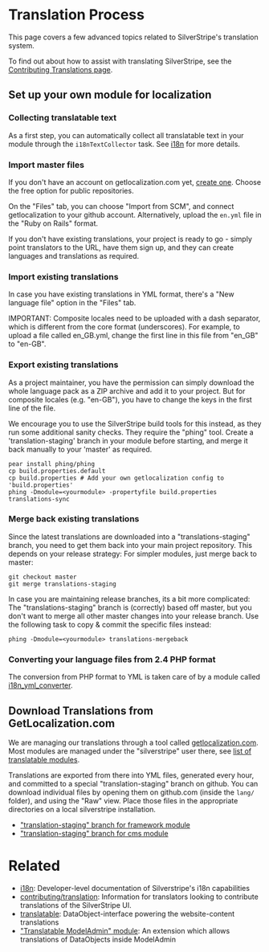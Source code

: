 # Translation Process #

This page covers a few advanced topics related to SilverStripe's translation system.

To find out about how to assist with translating SilverStripe, see the [Contributing Translations page](contributing/translation).

## Set up your own module for localization

### Collecting translatable text

As a first step, you can automatically collect
all translatable text in your module through the `i18nTextCollector` task.
See [i18n](/topics/i18n#collecting-text) for more details.

### Import master files

If you don't have an account on getlocalization.com yet, [create one](http://www.getlocalization.com/signup).
Choose the free option for public repositories.

On the "Files" tab, you can choose "Import from SCM",
and connect getlocalization to your github account.
Alternatively, upload the `en.yml` file in the "Ruby on Rails" format.

If you don't have existing translations,
your project is ready to go - simply point translators
to the URL, have them sign up, and they can create languages and translations as required.

### Import existing translations

In case you have existing translations in YML format,
there's a "New language file" option in the "Files" tab.

IMPORTANT: Composite locales need to be uploaded with 
a dash separator, which is different from the core format (underscores).
For example, to upload a file called en_GB.yml,
change the first line in this file from "en_GB" to "en-GB".

### Export existing translations

As a project maintainer, you have the permission can simply download the whole language pack as a ZIP archive
and add it to your project. But for composite locales (e.g. "en-GB"),
you have to change the keys in the first line of the file.

We encourage you to use the SilverStripe build tools for this instead,
as they run some additional sanity checks. They require the "phing" tool.
Create a 'translation-staging' branch in your module before starting,
and merge it back manually to your 'master' as required.

	pear install phing/phing
	cp build.properties.default
	cp build.properties # Add your own getlocalization config to 'build.properties'
	phing -Dmodule=<yourmodule> -propertyfile build.properties translations-sync

### Merge back existing translations

Since the latest translations are downloaded into a "translations-staging"
branch, you need to get them back into your main project repository.
This depends on your release strategy: For simpler modules,
just merge back to master:

	git checkout master
	git merge translations-staging

In case you are maintaining release branches, its a bit more complicated:
The "translations-staging" branch is (correctly) based off master,
but you don't want to merge all other master changes into your release branch.
Use the following task to copy & commit the specific files instead:

	phing -Dmodule=<yourmodule> translations-mergeback

### Converting your language files from 2.4 PHP format

The conversion from PHP format to YML is taken care of by a module
called [i18n_yml_converter](https://github.com/chillu/i18n_yml_converter).

## Download Translations from GetLocalization.com

We are managing our translations through a tool called [getlocalization.com](http://getlocalization.com).
Most modules are managed under the "silverstripe" user there,
see [list of translatable modules](http://www.getlocalization.com/profile/?username=silverstripe).

Translations are exported from there into YML files, generated every hour,
and committed to a special "translation-staging" branch on github.
You can download individual files by opening them on github.com (inside the `lang/` folder), and using the "Raw" view.
Place those files in the appropriate directories on a local silverstripe installation. 

 * ["translation-staging" branch for framework module](https://github.com/silverstripe/sapphire/tree/translation-staging)
 * ["translation-staging" branch for cms module](https://github.com/silverstripe/silverstripe-cms/tree/translation-staging)

# Related

 * [i18n](/topics/i18n): Developer-level documentation of Silverstripe's i18n capabilities
 * [contributing/translation](contributing/translation): Information for translators looking to contribute translations of the SilverStripe UI.
 * [translatable](https://github.com/silverstripe/silverstripe-translatable): DataObject-interface powering the website-content translations
 * ["Translatable ModelAdmin" module](http://silverstripe.org/translatablemodeladmin-module/): An extension which allows translations of DataObjects inside ModelAdmin